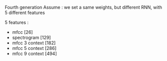Fourth generation
Assume : we set a same weights, but different RNN, with 5 different features

5 features :
- mfcc [26]
- spectrogram [129]
- mfcc 3 context [182]
- mfcc 5 context [286]
- mfcc 9 context [494]



	
